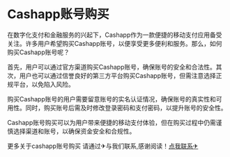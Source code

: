 # Cashapp账号购买

在数字化支付和金融服务的兴起下，Cashapp作为一款便捷的移动支付应用备受关注。许多用户希望购买Cashapp账号，以便享受更多便利和服务。那么，如何购买Cashapp账号呢？

首先，用户可以通过官方渠道购买Cashapp账号，确保账号的安全和合法性。其次，用户也可以通过信誉良好的第三方平台购买Cashapp账号，但需注意选择正规平台，以免陷入风险。

购买Cashapp账号的用户需要留意账号的实名认证情况，确保账号的真实性和可用性。同时，购买账号后需及时修改登录密码和支付密码，以提升账号的安全性。

Cashapp账号购买可以为用户带来便捷的移动支付体验，但在购买过程中仍需谨慎选择渠道和账号，以确保资金安全和合规性。

更多关于cashapp账号购买 请通过✈与我们联系,感谢阅读！[点我联系✈](https://www.G208.com)